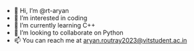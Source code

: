 - 👋 Hi, I’m @rt-aryan
- 👀 I’m interested in coding
- 🌱 I’m currently learning C++
- 💞️ I’m looking to collaborate on Python
- 📫 You can reach me at aryan.routray2023@vitstudent.ac.in

<!---
rt-aryan/rt-aryan is a ✨ special ✨ repository because its `README.md` (this file) appears on your GitHub profile.
You can click the Preview link to take a look at your changes.
--->
